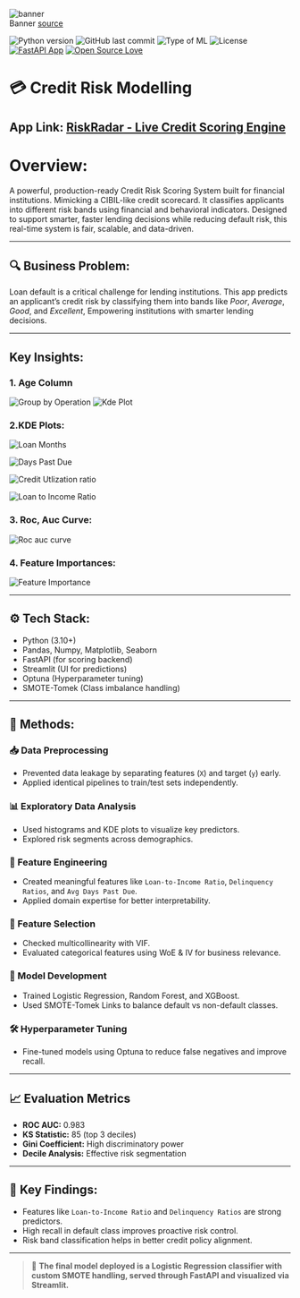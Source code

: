 ![banner](assets/credit1.png)  
Banner [source](https://banner.godori.dev/)

![Python version](https://img.shields.io/badge/Python%20version-3.10%2B-lightgrey)
![GitHub last commit](https://img.shields.io/github/last-commit/yourusername/credit-risk-modelling)
![Type of ML](https://img.shields.io/badge/Type%20of%20ML-Classification-blue)
![License](https://img.shields.io/badge/License-MIT-green)
[![FastAPI App](https://img.shields.io/badge/Deployed%20with-FastAPI-red)]()
[![Open Source Love](https://badges.frapsoft.com/os/v1/open-source.svg?v=103)](https://github.com/ellerbrock/open-source-badges/)

# 💳 Credit Risk Modelling
**App Link:** [RiskRadar - Live Credit Scoring Engine](https://your-streamlit-app-link)
---

# Overview:
A powerful, production-ready Credit Risk Scoring System built for financial institutions. Mimicking a CIBIL-like credit scorecard. It classifies applicants into different risk bands using financial and behavioral indicators. Designed to support smarter, faster lending decisions while reducing default risk, this real-time system is fair, scalable, and data-driven.

---

## 🔍 Business Problem:
Loan default is a critical challenge for lending institutions. This app predicts an applicant’s credit risk by classifying them into bands like *Poor*, *Average*, *Good*, and *Excellent*, Empowering institutions with smarter lending decisions.

---

## Key Insights:

### 1. Age Column
![Group by Operation](assets/age.png)
![Kde Plot](assets/age1.png)

### 2.KDE Plots:
![Loan Months](assets/loan_months.png)

![Days Past Due](assets/dpd.png)

![Credit Utlization ratio](assets/ratio.png)

![Loan to Income Ratio](assets/LTI.png)

### 3. Roc, Auc Curve:
![Roc auc curve](assets/roc.png)

### 4. Feature Importances:
![Feature Importance](assets/fc.png)

--- 

## ⚙️ Tech Stack:
- Python (3.10+)
- Pandas, Numpy, Matplotlib, Seaborn
- FastAPI (for scoring backend)
- Streamlit (UI for predictions)
- Optuna (Hyperparameter tuning)
- SMOTE-Tomek (Class imbalance handling)

---

## 🧪 Methods:

### 📥 Data Preprocessing
- Prevented data leakage by separating features (`X`) and target (`y`) early.
- Applied identical pipelines to train/test sets independently.

### 📊 Exploratory Data Analysis
- Used histograms and KDE plots to visualize key predictors.
- Explored risk segments across demographics.

### 🧠 Feature Engineering
- Created meaningful features like `Loan-to-Income Ratio`, `Delinquency Ratios`, and `Avg Days Past Due`.
- Applied domain expertise for better interpretability.

### 🧮 Feature Selection
- Checked multicollinearity with VIF.
- Evaluated categorical features using WoE & IV for business relevance.

### 🤖 Model Development
- Trained Logistic Regression, Random Forest, and XGBoost.
- Used SMOTE-Tomek Links to balance default vs non-default classes.

### 🛠️ Hyperparameter Tuning
- Fine-tuned models using Optuna to reduce false negatives and improve recall.

---

## 📈 Evaluation Metrics
- **ROC AUC:** 0.983  
- **KS Statistic:** 85 (top 3 deciles)  
- **Gini Coefficient:** High discriminatory power  
- **Decile Analysis:** Effective risk segmentation

---

## 📌 Key Findings:
- Features like `Loan-to-Income Ratio` and `Delinquency Ratios` are strong predictors.
- High recall in default class improves proactive risk control.
- Risk band classification helps in better credit policy alignment.

---

> 🚀 **The final model deployed is a Logistic Regression classifier with custom SMOTE handling, served through FastAPI and visualized via Streamlit.**
